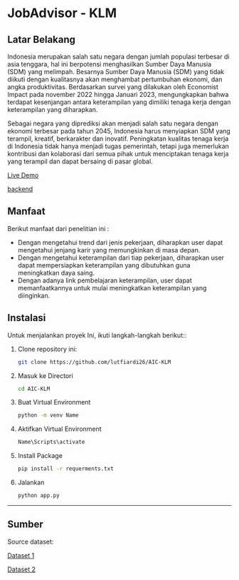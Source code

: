 #  JobAdvisor - KLM

## Latar Belakang

Indonesia merupakan salah satu negara dengan jumlah populasi terbesar di asia tenggara, hal ini berpotensi menghasilkan Sumber Daya Manusia (SDM) yang melimpah. Besarnya Sumber Daya Manusia (SDM) yang tidak diikuti dengan kualitasnya akan menghambat pertumbuhan ekonomi, dan angka produktivitas. Berdasarkan survei yang dilakukan oleh Economist Impact pada november 2022 hingga Januari 2023, mengungkapkan bahwa terdapat kesenjangan antara keterampilan yang dimiliki tenaga kerja dengan keterampilan yang diharapkan.

Sebagai negara yang diprediksi akan menjadi salah satu negara dengan ekonomi terbesar pada tahun 2045, Indonesia harus menyiapkan SDM yang terampil, kreatif, berkarakter dan inovatif. Peningkatan kualitas tenaga kerja di Indonesia tidak hanya menjadi tugas pemerintah, tetapi juga memerlukan kontribusi dan kolaborasi dari semua pihak untuk menciptakan tenaga kerja yang terampil dan dapat bersaing di pasar global.


[Live Demo](https://www.jobadvisor.faqihhakim.com)

[backend](https://aic-klm-2024.df.r.appspot.com/)

## Manfaat
Berikut manfaat dari penelitian ini : 
- Dengan mengetahui trend dari jenis pekerjaan, diharapkan user dapat mengetahui jenjang karir yang memungkinkan di masa depan.
- Dengan mengetahui keterampilan dari tiap pekerjaan, diharapkan user dapat mempersiapkan keterampilan yang dibutuhkan guna meningkatkan daya saing.
- Dengan adanya link pembelajaran keterampilan, user dapat memanfaatkannya untuk mulai meningkatkan keterampilan yang diinginkan.


## Instalasi

Untuk menjalankan proyek Ini, ikuti langkah-langkah berikut::

1. Clone repository ini:
   ```bash
   git clone https://github.com/lutfiardi26/AIC-KLM
   ```
2. Masuk ke Directori
    ```bash
    cd AIC-KLM
    ```
3. Buat Virtual Environment
    ```bash
    python -m venv Name
    ```
3. Aktifkan Virtual Environment
    ```bash
    Name\Scripts\activate
    ```
   
4. Install Package
    ```bash
    pip install -r requerments.txt
    ```
5. Jalankan
    ```bash
    python app.py
    ```
---

## Sumber

Source dataset:

[Dataset 1](https://www.kaggle.com/datasets/ravindrasinghrana/job-description-dataset)

[Dataset 2](https://docs.google.com/spreadsheets/d/14ZoREh756KPLAocBGj2afbHWpff2rmo3XTjfCJQDVvQ/edit?gid=0#gid=0)






